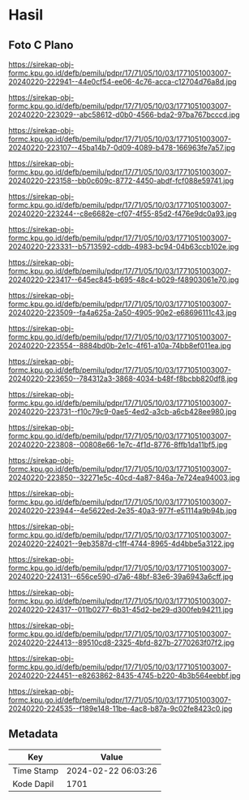 # Hasil

## Foto C Plano

https://sirekap-obj-formc.kpu.go.id/defb/pemilu/pdpr/17/71/05/10/03/1771051003007-20240220-222941--44e0cf54-ee06-4c76-acca-c12704d76a8d.jpg

https://sirekap-obj-formc.kpu.go.id/defb/pemilu/pdpr/17/71/05/10/03/1771051003007-20240220-223029--abc58612-d0b0-4566-bda2-97ba767bcccd.jpg

https://sirekap-obj-formc.kpu.go.id/defb/pemilu/pdpr/17/71/05/10/03/1771051003007-20240220-223107--45ba14b7-0d09-4089-b478-166963fe7a57.jpg

https://sirekap-obj-formc.kpu.go.id/defb/pemilu/pdpr/17/71/05/10/03/1771051003007-20240220-223158--bb0c609c-8772-4450-abdf-fcf088e59741.jpg

https://sirekap-obj-formc.kpu.go.id/defb/pemilu/pdpr/17/71/05/10/03/1771051003007-20240220-223244--c8e6682e-cf07-4f55-85d2-f476e9dc0a93.jpg

https://sirekap-obj-formc.kpu.go.id/defb/pemilu/pdpr/17/71/05/10/03/1771051003007-20240220-223331--b5713592-cddb-4983-bc94-04b63ccb102e.jpg

https://sirekap-obj-formc.kpu.go.id/defb/pemilu/pdpr/17/71/05/10/03/1771051003007-20240220-223417--645ec845-b695-48c4-b029-f48903061e70.jpg

https://sirekap-obj-formc.kpu.go.id/defb/pemilu/pdpr/17/71/05/10/03/1771051003007-20240220-223509--fa4a625a-2a50-4905-90e2-e68696111c43.jpg

https://sirekap-obj-formc.kpu.go.id/defb/pemilu/pdpr/17/71/05/10/03/1771051003007-20240220-223554--8884bd0b-2e1c-4f61-a10a-74bb8ef011ea.jpg

https://sirekap-obj-formc.kpu.go.id/defb/pemilu/pdpr/17/71/05/10/03/1771051003007-20240220-223650--784312a3-3868-4034-b48f-f8bcbb820df8.jpg

https://sirekap-obj-formc.kpu.go.id/defb/pemilu/pdpr/17/71/05/10/03/1771051003007-20240220-223731--f10c79c9-0ae5-4ed2-a3cb-a6cb428ee980.jpg

https://sirekap-obj-formc.kpu.go.id/defb/pemilu/pdpr/17/71/05/10/03/1771051003007-20240220-223808--00808e66-1e7c-4f1d-8776-8ffb1da11bf5.jpg

https://sirekap-obj-formc.kpu.go.id/defb/pemilu/pdpr/17/71/05/10/03/1771051003007-20240220-223850--32271e5c-40cd-4a87-846a-7e724ea94003.jpg

https://sirekap-obj-formc.kpu.go.id/defb/pemilu/pdpr/17/71/05/10/03/1771051003007-20240220-223944--4e5622ed-2e35-40a3-977f-e51114a9b94b.jpg

https://sirekap-obj-formc.kpu.go.id/defb/pemilu/pdpr/17/71/05/10/03/1771051003007-20240220-224021--9eb3587d-c1ff-4744-8965-4d4bbe5a3122.jpg

https://sirekap-obj-formc.kpu.go.id/defb/pemilu/pdpr/17/71/05/10/03/1771051003007-20240220-224131--656ce590-d7a6-48bf-83e6-39a6943a6cff.jpg

https://sirekap-obj-formc.kpu.go.id/defb/pemilu/pdpr/17/71/05/10/03/1771051003007-20240220-224317--011b0277-6b31-45d2-be29-d300feb94211.jpg

https://sirekap-obj-formc.kpu.go.id/defb/pemilu/pdpr/17/71/05/10/03/1771051003007-20240220-224413--89510cd8-2325-4bfd-827b-2770263f07f2.jpg

https://sirekap-obj-formc.kpu.go.id/defb/pemilu/pdpr/17/71/05/10/03/1771051003007-20240220-224451--e8263862-8435-4745-b220-4b3b564eebbf.jpg

https://sirekap-obj-formc.kpu.go.id/defb/pemilu/pdpr/17/71/05/10/03/1771051003007-20240220-224535--f189e148-11be-4ac8-b87a-9c02fe8423c0.jpg


## Metadata

| Key        | Value               |
| ---------- | ------------------- |
| Time Stamp | 2024-02-22 06:03:26 |
| Kode Dapil | 1701                |




